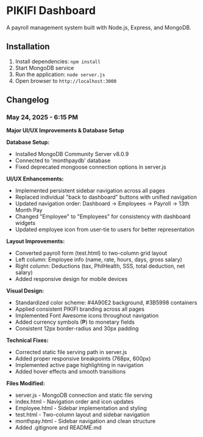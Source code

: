 # PIKIFI Dashboard

A payroll management system built with Node.js, Express, and MongoDB.

## Installation

1. Install dependencies: `npm install`
2. Start MongoDB service
3. Run the application: `node server.js`
4. Open browser to `http://localhost:3000`

## Changelog

### May 24, 2025 - 6:15 PM
**Major UI/UX Improvements & Database Setup**

**Database Setup:**
- Installed MongoDB Community Server v8.0.9
- Connected to 'monthpaydb' database
- Fixed deprecated mongoose connection options in server.js

**UI/UX Enhancements:**
- Implemented persistent sidebar navigation across all pages
- Replaced individual "back to dashboard" buttons with unified navigation
- Updated navigation order: Dashboard → Employees → Payroll → 13th Month Pay
- Changed "Employee" to "Employees" for consistency with dashboard widgets
- Updated employee icon from user-tie to users for better representation

**Layout Improvements:**
- Converted payroll form (test.html) to two-column grid layout
- Left column: Employee info (name, rate, hours, days, gross salary)
- Right column: Deductions (tax, PhilHealth, SSS, total deduction, net salary)
- Added responsive design for mobile devices

**Visual Design:**
- Standardized color scheme: #4A90E2 background, #3B5998 containers
- Applied consistent PIKIFI branding across all pages
- Implemented Font Awesome icons throughout navigation
- Added currency symbols (₱) to monetary fields
- Consistent 12px border-radius and 30px padding

**Technical Fixes:**
- Corrected static file serving path in server.js
- Added proper responsive breakpoints (768px, 600px)
- Implemented active page highlighting in navigation
- Added hover effects and smooth transitions

**Files Modified:**
- server.js - MongoDB connection and static file serving
- index.html - Navigation order and icon updates
- Employee.html - Sidebar implementation and styling
- test.html - Two-column layout and sidebar navigation
- monthpay.html - Sidebar navigation and clean structure
- Added .gitignore and README.md
